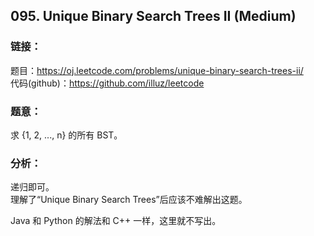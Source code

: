 ## 095. Unique Binary Search Trees II (Medium)  
  
### **链接**：  
题目：https://oj.leetcode.com/problems/unique-binary-search-trees-ii/  
代码(github)：https://github.com/illuz/leetcode  
  
### **题意**：  
求 {1, 2, ..., n} 的所有 BST。  
  
### **分析**：  
  
递归即可。  
理解了“Unique Binary Search Trees”后应该不难解出这题。  
  
Java 和 Python 的解法和 C++ 一样，这里就不写出。  
